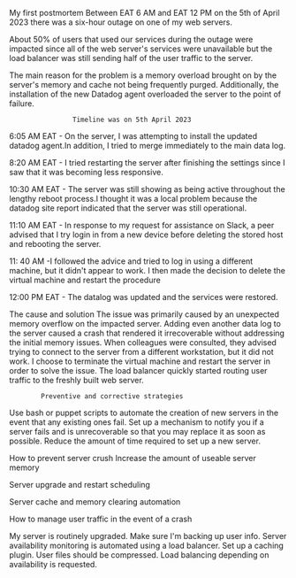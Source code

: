 My first postmortem
Between EAT 6 AM  and EAT 12 PM on the 5th of April 2023  there was a six-hour outage on one of my web  servers.

About 50% of users that used our services during the outage were impacted since all of the web server's services were unavailable but the load balancer was still sending half of the user traffic to the server.

The main reason for the problem is a memory overload brought on by the server's memory and cache not being frequently purged. Additionally, the installation of the new Datadog agent overloaded the server to the point of failure.


                    Timeline was on 5th April 2023
6:05 AM   EAT - On the server, I was attempting to install the updated datadog agent.In addition, I tried to merge immediately to the main data log.

8:20 AM EAT - I tried restarting the server after finishing the settings since I saw that it was becoming less responsive.

10:30 AM EAT -  The server was still showing as being active throughout the lengthy reboot process.I thought it was a local problem because the datadog site report indicated that the server was still operational.

11:10 AM EAT -  In response to my request for assistance on Slack, a peer advised that I try login in from a new device before deleting the stored host and rebooting the server.

11: 40 AM -I followed the advice and tried to log in using a different machine, but it didn't appear to work. I then made the decision to delete the virtual machine and restart the procedure

12:00 PM EAT - The datalog was updated and the services were restored.


                    
 
The cause and solution
The issue was primarily caused by an unexpected memory overflow on the impacted server. 
Adding even another data log to the server caused a crash that rendered it irrecoverable without addressing the initial memory issues.
When colleagues were consulted, they advised trying to connect to the server from a different workstation, but it did not work. 
I choose to terminate the virtual machine and restart the server in order to solve the issue. 
The load balancer quickly started routing user traffic to the freshly built web server.

			Preventive and corrective strategies

Use bash or puppet scripts to automate the creation of new servers in the event that any existing ones fail.
Set up a mechanism to notify you if a server fails and is unrecoverable so that you may replace it as soon as possible.
Reduce the amount of time required to set up a new server.




How to prevent server crush
Increase the amount of useable server memory

Server upgrade and restart scheduling

Server cache and memory clearing automation
  
How to manage user traffic in the event of a crash


My server is routinely upgraded.
Make sure I'm backing up user info.
Server availability monitoring is automated using a load balancer.
Set up a caching plugin.
User files should be compressed.
Load balancing depending on availability is requested.

